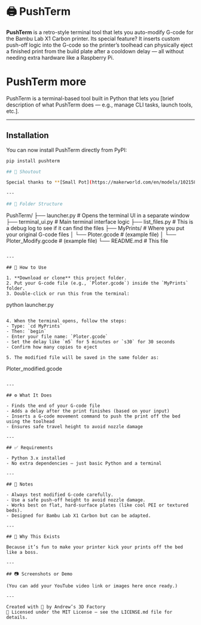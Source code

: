 # 🖨️ PushTerm

**PushTerm** is a retro-style terminal tool that lets you auto-modify G-code for the Bambu Lab X1 Carbon printer. Its special feature? It inserts custom push-off logic into the G-code so the printer’s toolhead can physically eject a finished print from the build plate after a cooldown delay — all without needing extra hardware like a Raspberry Pi.

# PushTerm more

PushTerm is a terminal-based tool built in Python that lets you [brief description of what PushTerm does — e.g., manage CLI tasks, launch tools, etc.].

---

## Installation

You can now install PushTerm directly from PyPI:

```bash
pip install pushterm

## 🙌 Shoutout

Special thanks to **[Small Pot](https://makerworld.com/en/models/1021588-small-pot?from=search#profileId-1003062)** (user_1400159957) for the awesome print design used during testing! 🎉

---

## 📂 Folder Structure

```
PushTerm/
├── launcher.py          # Opens the terminal UI in a separate window
├── terminal_ui.py       # Main terminal interface logic
├── list_files.py        # This is a debug log  to see if it can find the files 
├── MyPrints/            # Where you put your original G-code files
│   └── Ploter.gcode     # (example file)
│   └── Ploter_Modify.gcode # (example file)
└── README.md            # This file
```

---

## 🧪 How to Use

1. **Download or clone** this project folder.
2. Put your G-code file (e.g., `Ploter.gcode`) inside the `MyPrints` folder.
3. Double-click or run this from the terminal:

   ```
   python launcher.py
   ```

4. When the terminal opens, follow the steps:
   - Type: `cd MyPrints`
   - Then: `begin`
   - Enter your file name: `Ploter.gcode`
   - Set the delay like `m5` for 5 minutes or `s30` for 30 seconds
   - Confirm how many copies to eject

5. The modified file will be saved in the same folder as:

   ```
   Ploter_modified.gcode
   ```

---

## ⚙️ What It Does

- Finds the end of your G-code file
- Adds a delay after the print finishes (based on your input)
- Inserts a G-code movement command to push the print off the bed using the toolhead
- Ensures safe travel height to avoid nozzle damage

---

## ✅ Requirements

- Python 3.x installed
- No extra dependencies — just basic Python and a terminal

---

## 🚨 Notes

- Always test modified G-code carefully.
- Use a safe push-off height to avoid nozzle damage.
- Works best on flat, hard-surface plates (like cool PEI or textured beds).
- Designed for Bambu Lab X1 Carbon but can be adapted.

---

## 🧠 Why This Exists

Because it’s fun to make your printer kick your prints off the bed like a boss.

---

## 📷 Screenshots or Demo

(You can add your YouTube video link or images here once ready.)

---

Created with 💚 by Andrew’s 3D Factory
📄 Licensed under the MIT License – see the LICENSE.md file for details.
